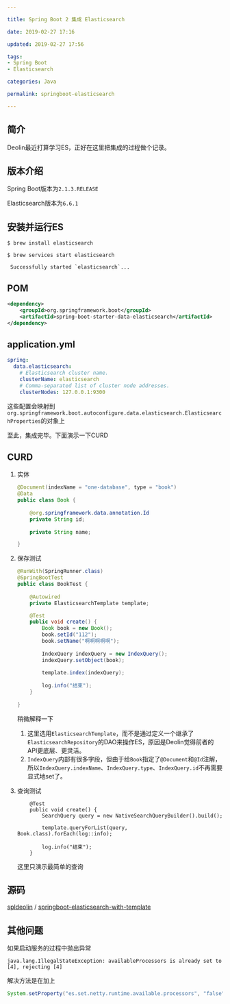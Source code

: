 ```yaml
---

title: Spring Boot 2 集成 Elasticsearch

date: 2019-02-27 17:16

updated: 2019-02-27 17:56

tags:
- Spring Boot
- Elasticsearch

categories: Java

permalink: springboot-elasticsearch

---
```


## 简介

Deolin最近打算学习ES，正好在这里把集成的过程做个记录。



## 版本介绍

Spring Boot版本为`2.1.3.RELEASE`

Elasticsearch版本为`6.6.1`



## 安装并运行ES

~~~shell
$ brew install elasticsearch
~~~

~~~shell
$ brew services start elasticsearch

 Successfully started `elasticsearch`...
~~~



## POM

~~~xml
<dependency>
    <groupId>org.springframework.boot</groupId>
    <artifactId>spring-boot-starter-data-elasticsearch</artifactId>
</dependency>
~~~



## application.yml

~~~yaml
spring:
  data.elasticsearch:
    # Elasticsearch cluster name.
    clusterName: elasticsearch
    # Comma-separated list of cluster node addresses.
    clusterNodes: 127.0.0.1:9300
~~~



这些配置会映射到`org.springframework.boot.autoconfigure.data.elasticsearch.ElasticsearchProperties`的对象上



至此，集成完毕。下面演示一下CURD



## CURD

1. 实体

   ~~~java
   @Document(indexName = "one-database", type = "book")
   @Data
   public class Book {
       
       @org.springframework.data.annotation.Id
       private String id;
       
       private String name;
   
   }
   ~~~

3. 保存测试

   ~~~java
   @RunWith(SpringRunner.class)
   @SpringBootTest
   public class BookTest {
       
       @Autowired
       private ElasticsearchTemplate template;
   
       @Test
       public void create() {
           Book book = new Book();
           book.setId("112");
           book.setName("啊啊啊啊啊");
           
           IndexQuery indexQuery = new IndexQuery();
           indexQuery.setObject(book);
           
           template.index(indexQuery);
           
           log.info("结束");
       }
       
   }
   ~~~

   稍微解释一下

   1. 这里选用`ElasticsearchTemplate`，而不是通过定义一个继承了`ElasticsearchRepository`的DAO来操作ES，原因是Deolin觉得前者的API更底层、更灵活。
   2. `IndexQuery`内部有很多字段，但由于给`Book`指定了`@Document`和`@Id`注解，所以`IndexQuery.indexName`、`IndexQuery.type`、`IndexQuery.id`不再需要显式地set了。

4. 查询测试

   ~~~i
       @Test
       public void create() {
           SearchQuery query = new NativeSearchQueryBuilder().build();
           
           template.queryForList(query, Book.class).forEach(log::info);
           
           log.info("结束");
       }
   ~~~

   这里只演示最简单的查询



## 源码

[spldeolin](https://github.com/spldeolin) / [springboot-elasticsearch-with-template](https://github.com/spldeolin/springboot-elasticsearch-with-template) 



## 其他问题

如果启动服务的过程中抛出异常

~~~
java.lang.IllegalStateException: availableProcessors is already set to [4], rejecting [4]
~~~

解决方法是在加上

~~~java
System.setProperty("es.set.netty.runtime.available.processors", "false");
~~~

